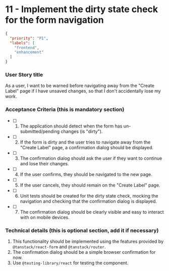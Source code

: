 # 11 - Implement the dirty state check for the form navigation

```json
{
  "priority": "P1",
  "labels": [
    "frontend",
    "enhancement"
  ]
}
```

### User Story title

As a user, I want to be warned before navigating away from the "Create Label" page if I have unsaved changes, so that I don't accidentally lose my work.

### Acceptance Criteria (this is mandatory section)

- [ ] 1. The application should detect when the form has un-submitted/pending changes (is "dirty").
- [ ] 2. If the form is dirty and the user tries to navigate away from the "Create Label" page, a confirmation dialog should be displayed.
- [ ] 3. The confirmation dialog should ask the user if they want to continue and lose their changes.
- [ ] 4. If the user confirms, they should be navigated to the new page.
- [ ] 5. If the user cancels, they should remain on the "Create Label" page.
- [ ] 6. Unit tests should be created for the dirty state check, mocking the navigation and checking that the confirmation dialog is displayed.
- [ ] 7. The confirmation dialog should be clearly visible and easy to interact with on mobile devices.

### Technical details (this is optional section, add it if necessary)

1.  This functionality should be implemented using the features provided by `@tanstack/react-form` and `@tanstack/router`.
2.  The confirmation dialog should be a simple browser confirmation for now.
3.  Use `@testing-library/react` for testing the component.
